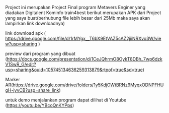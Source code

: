 Project ini merupakan Project Final program Metavers Enginer yang diadakan Digitalent Kominfo train4best
berikut merupakan APK dari Project yang saya buat(berhubung file lebih besar dari 25Mb maka saya akan lampirkan link downloadnya)

link download apk ( https://drive.google.com/file/d/1rMYgx__T6bX9EtVAZ5cAZ2jiiNRXvo3W/view?usp=sharing )

preview dari program yang dibuat (https://docs.google.com/presentation/d/1CeJQhrmO8OykT8DBh_7wp6dzkV1SwR_G/edit?usp=sharing&ouid=105745134636259313879&rtpof=true&sd=true)

Marker AR(https://drive.google.com/drive/folders/1y5KdjOWtBRNz9MyqxODNPFHUgH-jvvCB?usp=share_link)

untuk demo menjalankan program dapat dilihat di Youtube (https://youtu.be/YBcoQnKYPps)
